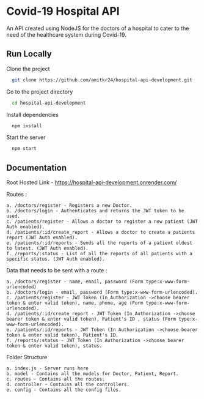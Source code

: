 
# Covid-19 Hospital API

An API created using NodeJS for the doctors of a hospital to cater to the need of the healthcare system during Covid-19.



## Run Locally

Clone the project

```bash
  git clone https://github.com/amitkr24/hospital-api-development.git
```

Go to the project directory

```bash
  cd hospital-api-development
```

Install dependencies

```bash
  npm install
```

Start the server

```bash
  npm start
```

  
## Documentation

Root Hosted Link - https://hospital-api-development.onrender.com/

Routes :

    a. /doctors/register - Registers a new Doctor.
    b. /doctors/login - Authenticates and returns the JWT token to be used.
    c. /patients/register - Allows a doctor to register a new patient (JWT Auth enabled).
    d. /patients/:id/create_report - Allows a doctor to create a patients report (JWT Auth enabled).
    e. /patients/:id/reports - Sends all the reports of a patient oldest to latest. (JWT Auth enabled).
    f. /reports/:status - List of all the reports of all patients with a specific status. (JWT Auth enabled).

Data that needs to be sent with a route :
    
    a. /doctors/register - name, email, password (Form type:x-www-form-urlencoded)
    b. /doctors/login - email, password (Form type:x-www-form-urlencoded).
    c. /patients/register - JWT Token (In Authorization ->choose bearer token & enter valid token), name, phone, age (Form type:x-www-form-urlencoded).
    d. /patients/:id/create_report - JWT Token (In Authorization ->choose bearer token & enter valid token), Patient's ID , status (Form type:x-www-form-urlencoded).
    e. /patients/:id/reports - JWT Token (In Authorization ->choose bearer token & enter valid token), Patient's ID.
    f. /reports/:status - JWT Token (In Authorization ->choose bearer token & enter valid token), status.

Folder Structure

    a. index.js - Server runs here
    b. model - Contains all the models for Doctor, Patient, Report.
    c. routes - Contains all the routes.
    d. controller - Contains all the controllers.
    e. config - Contains all the config files.



  
